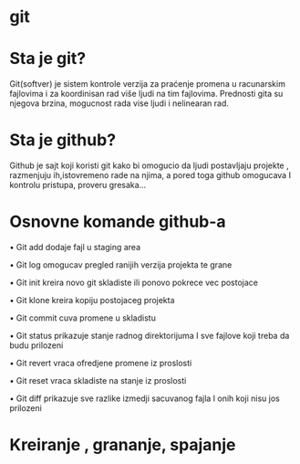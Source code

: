 # git

# Sta je git?

Git(softver) je sistem kontrole verzija za praćenje promena u racunarskim fajlovima i za koordinisan rad više ljudi na tim fajlovima. Prednosti gita su njegova brzina, mogucnost rada vise ljudi i nelinearan rad.

# Sta je github?

Github je sajt koji koristi git kako bi omogucio da ljudi postavljaju projekte , razmenjuju ih,istovremeno rade na njima, a pored toga github omogucava I kontrolu pristupa, proveru gresaka…

# Osnovne komande github-a

•	Git add dodaje fajl u staging area 

•	Git log omogucav pregled ranijih verzija projekta te grane

•	Git init kreira novo git skladiste ili ponovo pokrece vec postojace

•	Git klone kreira kopiju postojaceg projekta

•	Git commit cuva promene u skladistu

•	Git status prikazuje stanje radnog direktorijuma I sve fajlove koji treba da budu prilozeni

•	Git revert vraca ofredjene promene iz proslosti

•	Git reset vraca skladiste na stanje iz proslosti

•	Git diff prikazuje sve razlike izmedji sacuvanog fajla I onih koji nisu jos prilozeni

# Kreiranje , grananje, spajanje
